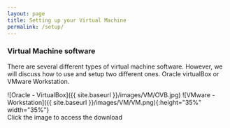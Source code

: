 ```yaml
---
layout: page
title: Setting up your Virtual Machine
permalink: /setup/
---
```


### Virtual Machine software

There are several different types of virtual machine software. However, we will discuss how to use and setup two different ones. Oracle virtualBox or VMware Workstation.

![Oracle - VirtualBox]({{ site.baseurl }}/images/VM/OVB.jpg)
![VMware - Workstation]({{ site.baseurl }}/images/VM/VM.png){:height="35%" width="35%"}<br>
Click the image to access the download
